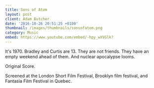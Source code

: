 ```yaml
---
title: Sons of Atom
layout: post
client: Adam Butcher
date: '2016-10-26 20:51:25 +0100'
thumbnail: /images/thumbnails/sonsofatom.png
category: Music
embed: https://www.youtube.com/embed/-hpy_wXVGlk?
---
```


It's 1970. Bradley and Curtis are 13. They are not friends. They have an empty weekend ahead of them. And nuclear apocalypse looms.

Original Score.

Screened at the London Short Film Festival, Brooklyn film festival, and Fantasia Film Festival in Quebec.
